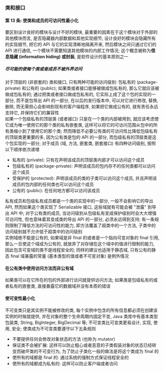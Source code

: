 ### 类和接口

#### 第 13 条: 使类和成员的可访问性最小化
要区别设计良好的模块与设计不好的模块, 最重要的因素在于这个模块对于外部的其他模块而言, 是否隐藏器内部数据和其他实现细节; 设计良好的模块会隐藏所有的实现细节, 把它的 API 与它的实现清晰地隔离开来, 然后模块之间只通过它们的 API 进行通信, 一个模块不需要知道其他模块的内部工作情况; 这个概念被称为**信息隐藏 (information hiding) 或封装**, 是软件设计的基本原则之一  

##### 尽可能的使每个类或者成员不被外界访问
对于顶层的 (非嵌套的) 类和接口, 只有两种可能的访问级别: 包私有的 (package-private) 和公有的 (public); 如果类或者接口能够被做成包私有的, 那么它就应该被做成包私有的; 通过把类或者接口做成包私有的, 它实际上成了这个包的实现的一部分, 而不是包导出 API 的一部分, 在以后的发行版本中, 可以对它进行修改, 替换, 删除, 而无需担心会影响到现有的客户端程序, 如果把它做成公有的, 就有责任永远支持它, 并保持它们的兼容性  
如果一个包级私有的顶层类 (或者接口) 只是在一个类的内部被用到, 就应该考虑使它成为唯一使用它的那个类的私有嵌套类, 这样可以将它的可访问范围从包中的所有类缩小到了使用它的那个类; 然而降低不必要公有类的可访问性比降低包级私有的顶层类更重要的多, 因为公有类是包的 API 的一部分, 而包级私有的顶层类是这个包实现的一部分; 对于成员 (域, 方法, 嵌套类, 嵌套接口) 有四种访问级别, 按照以下顺序依次递增
- 私有的 (private): 只有在声明该成员的顶层类内部才可以访问这个成员
- 包级私有的 (package-private): 声明该成员的包内存不的任何类都可以访问这个成员
- 受保护的 (protected): 声明该成员的类的子类可以访问这个成员, 并且声明该成员的包内部的任何类也可以访问这个成员
- 公有的 (public): 在任何地方都可以访问该成员

私有成员和包级私有成员都是一个类的实现中的一部分, 一般不会影响它的导出 API, 然而如果这个类实现了 Serializable 接口, 这些域就有可能会被 "泄露" 到导出 API 中; 对于公有类的成员, 当访问级别从包级私有变成保护级别时会大大增强可访问性, 但也意味着其变成类的导出 API 的一部分, 必须永远得到支持; 有一条规则限制了降低方法的可访问性的能力, 即方法覆盖了超类中的一个方法, 子类中的访问级别就不允许低于超类中的访问级别  
实例域绝不能是公有的, 如果域是非 final 的或者是一个指向可变对象的 final 引用, 那么一旦使这个域成为公有的, 就放弃了对存储在这个域中的值进行限制的能力, 因此包含可变域的类不是线程安全的; 同样的建议也适用于静态域, 只有公有的静态 final 域暴露的常量 (基本类型的值或者不可变对象) 是例外情况

#### 在公有类中使用访问方法而非公有域
如果类可以在它所在的包的外部进行访问就提供访问方法; 如果类是包级私有的或者私有的嵌套类, 直接暴露它的数据域并没有本质的错误

#### 使可变性最小化
不可变类只是其实例不能被修改的类, 每个实例中包含的所有信息都必须在创建该实例的时候就提供, 并在对象的整个生命周期内固定不变, Java 类库中有基本类型包装类, String, BigInteger, BigDecimal 等; 不可变类比可变类更易设计, 实现, 使用, 安全; 使类成为不可变类要遵守以下五条规则
- 不要提供任何会修改对象状态的方法 (也称为 mutator)
- 保证类不会被扩展: 这样可以防止粗心或者恶意的子类假装对象的状态已经转变而破坏类的不可变行为, 为了防止子类化一般的做法是将这个类成为 final 的
- 使所有的域都是 final 的: 通过系统的强制方式保证线程安全的
- 使所有的域都成为私有的: 这样可以防止客户端或者访问
